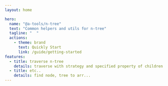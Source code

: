 ```yaml
---
layout: home

hero:
  name: "@a-tools/n-tree"
  text: "Common helpers and utils for n-tree"
  tagline: "  "
  actions:
    - theme: brand
      text: Quickly Start
      link: /guide/getting-started
features:
  - title: traverse n-tree
    details: traverse with strategy and specified property of children
  - title: etc..
    details: find node, tree to arr...
---
```

